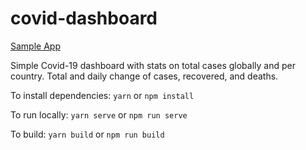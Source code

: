 # covid-dashboard

[Sample App](covid-dash-7a544.web.app)

Simple Covid-19 dashboard with stats on total cases globally and per country. Total and daily change of cases, recovered, and deaths.

To install dependencies:
`yarn` or `npm install`

To run locally:
`yarn serve`
or `npm run serve`

To build:
`yarn build` or `npm run build`


